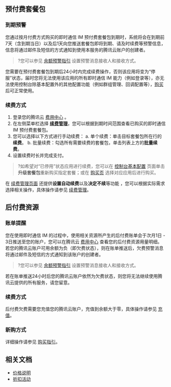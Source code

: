 ## 预付费套餐包
### 到期预警
您通过按月付费方式购买的即时通信 IM 预付费套餐包到期时，系统将会在到期前7天（含到期当日）以及后1天向您推送套餐包即将到期、请及时续费等预警信息，信息将通过邮件及短信的方式通知到使用本服务的腾讯云账户的创建者。
>?您可以参见 [余额预警指引](https://cloud.tencent.com/document/product/555/9942)   设置预警消息接收人和接收方式。

您需要在预付费套餐包到期后24小时内完成续费操作，否则该应用将变为“停服”状态，届时您将无法使用该应用的所有即时通信 IM 能力（例如登录等），亦无法使用控制台除基本配置外的其他配置功能（例如群组管理、回调配置等），[购买](https://buy.cloud.tencent.com/avc) 后可正常使用。

### 续费方式
1. 登录您的腾讯云 [费用中心](https://console.cloud.tencent.com/account) 。
2. 在左侧菜单栏选择 [**续费管理**](https://console.cloud.tencent.com/account/renewal)，您可以根据到期时间范围查看已购买的即时通信 IM 预付费套餐包。
3. 您可以选择以下方式进行手动续费：
 a. 单个续费：单击目标套餐包所在行的**续费**。
 b. 批量续费：勾选所有需要续费的套餐包，单击列表上方的**批量续费**。
4. 设置续费时长并完成支付。 
>?如希望对“已停用”状态应用进行续费，您可以在 [控制台基本配置](https://console.cloud.tencent.com/im/detail) 页面单击**升级套餐包**重新购买指定套餐；或在 [购买页](https://buy.cloud.tencent.com/avc) 选择对应应用后进行购买。
>
在 [续费管理页面](https://console.cloud.tencent.com/account/renewal) 还提供**设置自动续费**以及**决定不续**等功能 ，您可以根据实际需求选择相关操作，具体操作请参见 [续费管理](https://cloud.tencent.com/document/product/555/7454)。

## 后付费资源
### 账单提醒
您在使用即时通信 IM 的过程中，使用相关资源所产生的后付费账单会于次月1日 - 3日推送至您的账户，您可以在腾讯云  [费用中心](https://console.cloud.tencent.com/account) 查看您的后付费资源用量明细。
若您的腾讯云账户可用余额为负（即欠费状态），则在账单推送后，欠费预警消息将通过邮件及短信的方式通知到该账户的创建者。
>?您可以参见 [余额预警指引](https://cloud.tencent.com/document/product/555/9942)   设置预警消息接收人和接收方式。

若在账单推送24小时后您的腾讯云账户依然为欠费状态，则您将无法继续使用腾讯云提供的所有服务，请您留意。

### 续费方式
后付费欠费需要您充值您的腾讯云账户，充值到余额大于零，具体操作请参见 [充值](https://cloud.tencent.com/document/product/555/9902)。

### 新购方式
详细操作请参见 [购买指引](https://cloud.tencent.com/document/product/269/32458#.E6.93.8D.E4.BD.9C.E6.AD.A5.E9.AA.A4)。

## 相关文档
- [价格说明](https://cloud.tencent.com/document/product/269/11673)
- [折扣活动](https://cloud.tencent.com/document/product/269/46181)

